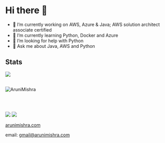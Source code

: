 # Hi there 👋

- 🔭 I’m currently working on AWS, Azure & Java; AWS solution architect associate certified
- 🌱 I’m currently learning Python, Docker and Azure
- 🤔 I’m looking for help with Python
- 💬 Ask me about Java, AWS and Python


## Stats

<a href="#stats">
<img align="center" src = "https://gh-readme-stats.krish-the-dev.vercel.app/api/top-langs/?username=AruniMishra&hide=css&layout=compact&theme=dark" />
</a>
</br>
</br>

<p><img align="center" src="https://github-readme-streak-stats.herokuapp.com/?user=AruniMishra&theme=dark" alt="AruniMishra" /></p>
</br>
</br>

[<img src="https://img.shields.io/badge/linkedin-%230077B5.svg?&style=for-the-badge&logo=linkedin&logoColor=white" />][linkedin]
[<img src = "https://img.shields.io/badge/gmail-%23E4405F.svg?&style=for-the-badge&logo=gmail&logoColor=white">][gmail]

[arunimishra.com](https://www.arunimishra.com)

[linkedin]: https://www.linkedin.com/in/aruni-mishra-419a3848/
[gmail]: mailto:arunimishramsit@gmail.com
email: gmail@arunimishra.com
